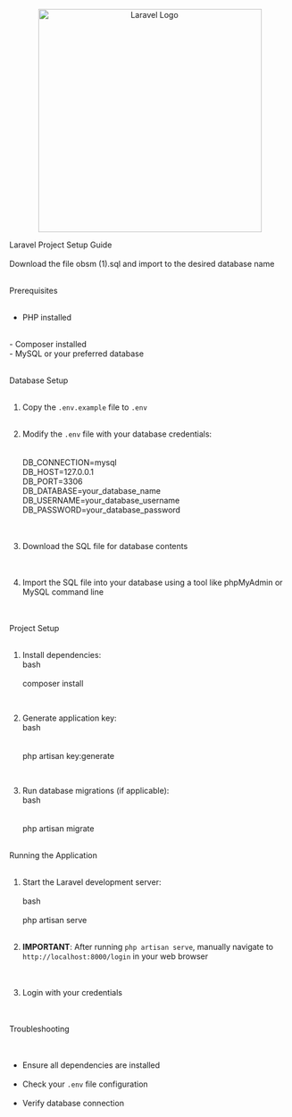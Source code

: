 <p align="center"><a href="https://laravel.com" target="_blank"><img src="https://raw.githubusercontent.com/laravel/art/master/logo-lockup/5%20SVG/2%20CMYK/1%20Full%20Color/laravel-logolockup-cmyk-red.svg" width="400" alt="Laravel Logo"></a></p>

 
 Laravel Project Setup Guide
<br><br>
Download the file  obsm (1).sql and import to the desired database name <br><br>

Prerequisites
<br><br>
- PHP installed
<br>
- Composer installed
<br>
- MySQL or your preferred database<br><br>

Database Setup<br><br>
1. Copy the `.env.example` file to `.env`<br><br>
2. Modify the `.env` file with your database credentials:<br><br><br>
DB_CONNECTION=mysql<br>
DB_HOST=127.0.0.1<br>
DB_PORT=3306<br>
DB_DATABASE=your_database_name<br>
DB_USERNAME=your_database_username<br>
DB_PASSWORD=your_database_password<br><br><br>


3. Download the SQL file for database contents<br><br><br>
4. Import the SQL file into your database using a tool like phpMyAdmin or MySQL command line<br><br><br>

Project Setup<br><br>
1. Install dependencies:<br>
bash<br><br>
composer install<br>
<br>

2. Generate application key:<br>
bash<br><br><br>
php artisan key:generate<br>
<br>

3. Run database migrations (if applicable):<br>
bash<br><br><br>
php artisan migrate<br><br>

Running the Application<br><br>
1. Start the Laravel development server:<br><br>
bash<br><br>
php artisan serve<br><br>


2. **IMPORTANT**: After running `php artisan serve`, manually navigate to `http://localhost:8000/login` in your web browser<br><br><br>

3. Login with your credentials<br><br><br>

Troubleshooting<br><br><br>
- Ensure all dependencies are installed<br><br>
- Check your `.env` file configuration<br><br>
- Verify database connection<br><br>
